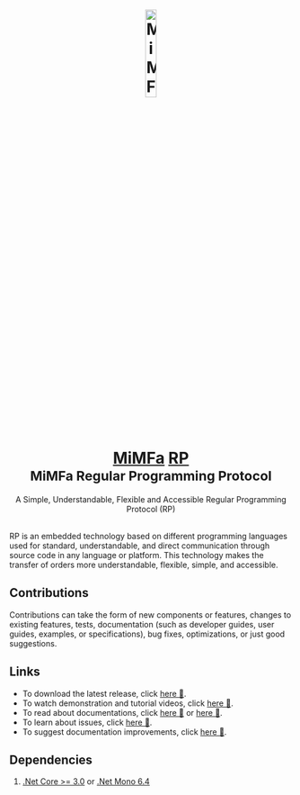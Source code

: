<h1 align="center">
	<a href="https://rp.mimfa.net" target="_blank">
		<img alt="MiMFa RP" width="20%" src="https://rp.mimfa.net/asset/logo/logo.png"/>
		<br>
		<a href="https://github.com/mimfa">MiMFa</a> <a href="https://github.com/mimfa/RP">RP</a>
	</a>
	<br><sub>MiMFa Regular Programming Protocol</sub>
</h1>
<div align="center">A Simple, Understandable, Flexible and Accessible Regular Programming Protocol (RP)</div>
<br>
<p>RP is an embedded technology based on different programming languages used for standard, understandable, and direct communication through source code in any language or platform. This technology makes the transfer of orders more understandable, flexible, simple, and accessible.</p>

<h2>Contributions</h2>
<p>Contributions can take the form of new components or features, changes to existing features, tests, documentation (such as developer guides, user guides, examples, or specifications), bug fixes, optimizations, or just good suggestions.</p>

<h2>Links</h2>
	<ul>
		<li>To download the latest release, click <a href="http://rp.mimfa.net/download" target="_blank">here &#128279</a>.</li>
		<li>To watch demonstration and tutorial videos, click <a href="http://media.mimfa.net" target="_blank">here &#128279</a>.</li>
		<li>To read about documentations, click <a href="http://rp.mimfa.net/guide" target="_blank">here &#128279</a> or <a href="https://github.com/mimfa/rp/wiki" target="_blank">here &#128279</a>.</li>
		<li>To learn about issues, click <a href="https://github.com/mimfa/rp/issues" target="_blank">here &#128279</a>.</li>
		<li>To suggest documentation improvements, click <a href="http://chat.mimfa.net" target="_blank">here &#128279</a>.</li>
	</ul>

<h2>Dependencies</h2>
<ol>
  <li><a href="https://versionsof.net/core/3.0">.Net Core >= 3.0</a> or <a href="https://versionsof.net/mono/6.4">.Net Mono 6.4</a></li>
</ol>
